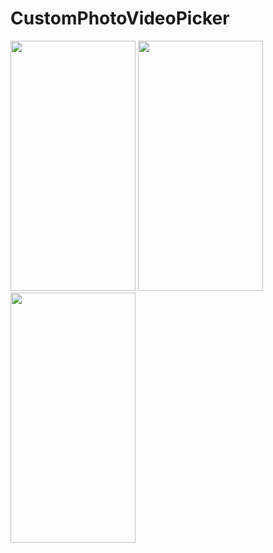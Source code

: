 # CustomPhotoVideoPicker

<p float="left">
 <img src="https://user-images.githubusercontent.com/29371886/145667507-4fd26399-8abf-492a-93e6-2a00131df508.png" data-canonical-src="https://gyazo.com/eb5c5741b6a9a16c692170a41a49c858.png" width="200" height="400" />
 
   <img src="https://user-images.githubusercontent.com/29371886/145667597-3b2326bb-4ac2-422b-8900-9a1782b81d69.png" data-canonical-src="https://gyazo.com/eb5c5741b6a9a16c692170a41a49c858.png" width="200" height="400" />
 
  <img src="https://user-images.githubusercontent.com/29371886/145667641-95d8ea13-ed01-430c-8f28-a1c35a730654.png" data-canonical-src="https://gyazo.com/eb5c5741b6a9a16c692170a41a49c858.png" width="200" height="400" />
 
</p>
